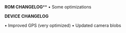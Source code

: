 ********ROM CHANGELOG**********
• Some optimizations

********DEVICE CHANGELOG********

• Improved GPS (very optimized)
• Updated camera blobs



